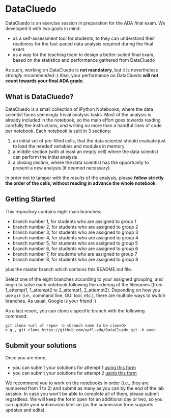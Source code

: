 # DataCluedo

DataCluedo is an exercise session in preparation for the ADA final exam. We developed it with two goals in mind:
* as a self-assessment tool for students, to they can understand their readiness for the fast-paced data analysis required during the final exam
* as a way for the teaching team to design a better-suited final exam, based on the statistics and performance gathered from DataCluedo

As such, working on DataCluedo is **not mandatory**, but it is nevertheless *strongly recommended* :)
Also, your performance on DataCluedo **will not count towards your final ADA grade**.

## What is DataCluedo?

DataCluedo is a small collection of iPython Notebooks, where the data scientist faces seemingly trivial analysis tasks. Most of the analysis is already included in the notebook, so the main effort goes towards reading carefully the instructions, and writing no more than a handful lines of code per notebook. Each notebook is split in 3 sections:
1. an initial set of pre-filled cells, that the data scientist should evaluate just to load the needed variables and modules in memory
2. a middle section (with at least an empty cell) where the data scientist can perform the initial analysis
3. a closing section, where the data scientist has the opportunity to present a new analysis (if deemed necessary).

In order not to tamper with the results of the analysis, please **follow strictly the order of the cells, without reading in advance the whole notebook**.

## Getting Started
This repository contains eight main branches:
* branch number 1, for students who are assigned to group 1
* branch number 2, for students who are assigned to group 2
* branch number 3, for students who are assigned to group 3
* branch number 4, for students who are assigned to group 4
* branch number 5, for students who are assigned to group 5
* branch number 6, for students who are assigned to group 6
* branch number 7, for students who are assigned to group 7
* branch number 8, for students who are assigned to group 8

plus the master branch which contains this README.md file.

Select one of the eight branches according to your assigned grouping, and begin to solve each notebook following the ordering of the filenames (from 1_attempt1, 1_attempt2 to 2_attempt1, 2_attempt2).
Depending on how you use `git` (i.e., command line, GUI tool, etc.), there are multiple ways to switch branches. As usual, Google is your friend :)

As a last resort, you can clone a specific branch with the following command:
```
git clone <url of repo> -b <branch name to be cloned>
e.g., git clone https://github.com/epfl-ada/DataCluedo.git -b even
```

## Submit your solutions
Once you are done, 

* you can submit your solutions for attempt 1 [using this form](https://goo.gl/forms/vANWUZRVozLlZPnd2)
* you can submit your solutions for attempt 2 [using this form](https://goo.gl/forms/5cnCf4wUkS1sAkYg1)

We recommend you to work on the notebooks in order (i.e., they are numbered from 1 to 2) and submit as many as you can by the end of the lab session. In case you won't be able to complete all of them, please submit regardless. We will keep the form open for an additional day or two, so you can update your submission later on (as the submission form supports updates and edits).
